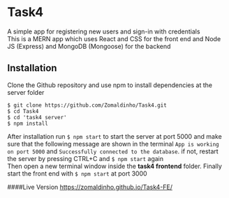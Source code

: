 # Task4

A simple app for registering new users and sign-in with credentials <br/>
This is a MERN app which uses React and CSS for the front end and Node JS (Express) and MongoDB (Mongoose) for the backend

## Installation

Clone the Github repository and use npm to install dependencies at the server folder <br/>
```
$ git clone https://github.com/Zomaldinho/Task4.git
$ cd Task4
$ cd 'task4 server'
$ npm install
```
After installation run `$ npm start` to start the server at port 5000 and make sure that the following message are shown in the terminal `App is working on port 5000` and `Successfully connected to the database`. if not, restart the server by pressing CTRL+C and `$ npm start` again <br/>
Then open a new terminal window inside the **task4 frontend** folder.
Finally start the front end with `$ npm start` at port 3000

####Live Version
https://zomaldinho.github.io/Task4-FE/
